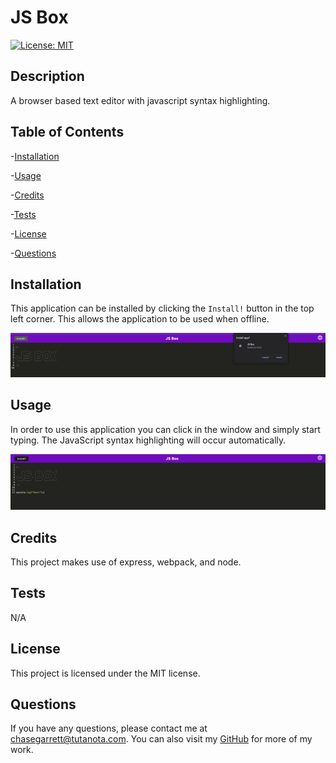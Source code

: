# JS Box

[![License: MIT](https://img.shields.io/badge/License-MIT-purple.svg)](https://opensource.org/licenses/MIT)

## Description

A browser based text editor with javascript syntax highlighting.

## Table of Contents

-[Installation](#installation)

-[Usage](#usage)

-[Credits](#credits)

-[Tests](#tests)

-[License](#license)

-[Questions](#questions)

## Installation

This application can be installed by clicking the `Install!` button in the top left corner. This allows the application to be used when offline.

![screenshot of installation prompt](./jsbinstall.png)

## Usage

In order to use this application you can click in the window and simply start typing. The JavaScript syntax highlighting will occur automatically.

![screenshot showing javascript syntax highlighting](./jsbox.png)

## Credits

This project makes use of express, webpack, and node.

## Tests

N/A

## License

This project is licensed under the MIT license.

## Questions

If you have any questions, please contact me at chasegarrett@tutanota.com. You can also visit my [GitHub](https://github.com/Chase-Garrett) for more of my work.
